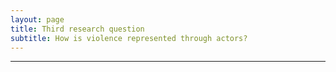 ```yaml
---
layout: page
title: Third research question
subtitle: How is violence represented through actors?
---
```

* * *
